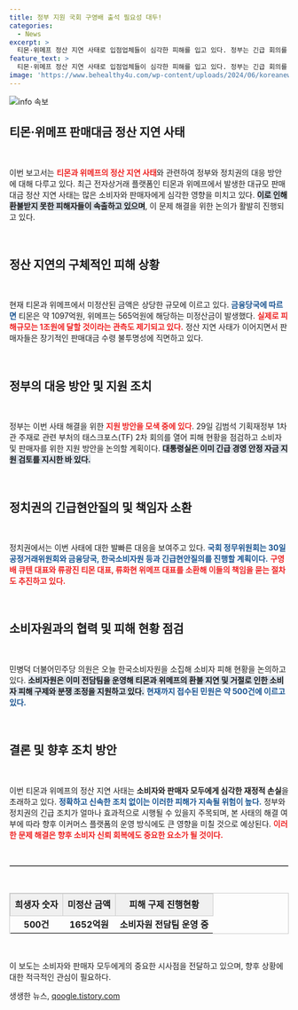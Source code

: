 ```yaml
---
title: 정부 지원 국회 구영배 출석 필요성 대두!
categories:
  - News
excerpt: >
  티몬·위메프 정산 지연 사태로 입점업체들이 심각한 피해를 입고 있다. 정부는 긴급 회의를 통해 지원 방안을 논의하고 있으며, 국회는 책임자 소환을 추진 중이다. 피해 규모는 1조원에 달할 것으로 예상된다.
feature_text: >
  티몬·위메프 정산 지연 사태로 입점업체들이 심각한 피해를 입고 있다. 정부는 긴급 회의를 통해 지원 방안을 논의하고 있으며, 국회는 책임자 소환을 추진 중이다. 피해 규모는 1조원에 달할 것으로 예상된다.
image: 'https://www.behealthy4u.com/wp-content/uploads/2024/06/koreanews.jpg'
---
```


<p><img src="https://www.behealthy4u.com/wp-content/uploads/2024/06/koreanews.jpg" alt="info 속보" /></p>

<h2 data-ke-size="size26">티몬·위메프 판매대금 정산 지연 사태</h2>

<p data-ke-size="size16">&nbsp;</p>

<p>이번 보고서는 <b><span style="color: #ee2323;">티몬과 위메프의 정산 지연 사태</span></b>와 관련하여 정부와 정치권의 대응 방안에 대해 다루고 있다. 최근 전자상거래 플랫폼인 티몬과 위메프에서 발생한 대규모 판매대금 정산 지연 사태는 많은 소비자와 판매자에게 심각한 영향을 미치고 있다. <b><span style="background-color: #21538527;">이로 인해 환불받지 못한 피해자들이 속출하고 있으며</span></b>, 이 문제 해결을 위한 논의가 활발히 진행되고 있다. </p>

<p data-ke-size="size16">&nbsp;</p>

<h2 data-ke-size="size26">정산 지연의 구체적인 피해 상황</h2>

<p data-ke-size="size16">&nbsp;</p>

<p>현재 티몬과 위메프에서 미정산된 금액은 상당한 규모에 이르고 있다. <b><span style="color: #1a5490;">금융당국에 따르면</span></b> 티몬은 약 1097억원, 위메프는 565억원에 해당하는 미정산금이 발생했다. <b><span style="color: #ee2323;">실제로 피해규모는 1조원에 달할 것이라는 관측도 제기되고 있다.</span></b> 정산 지연 사태가 이어지면서 판매자들은 장기적인 판매대금 수령 불투명성에 직면하고 있다.</p>

<p data-ke-size="size16">&nbsp;</p>

<h2 data-ke-size="size26">정부의 대응 방안 및 지원 조치</h2>

<p data-ke-size="size16">&nbsp;</p>

<p>정부는 이번 사태 해결을 위한 <b><span style="color: #ee2323;">지원 방안을 모색 중에 있다</span></b>. 29일 김범석 기획재정부 1차관 주재로 관련 부처의 태스크포스(TF) 2차 회의를 열어 피해 현황을 점검하고 소비자 및 판매자를 위한 지원 방안을 논의할 계획이다. <b><span style="background-color: #21538527;">대통령실은 이미 긴급 경영 안정 자금 지원 검토를 지시한 바 있다.</span></b> </p>

<p data-ke-size="size16">&nbsp;</p>

<h2 data-ke-size="size26">정치권의 긴급현안질의 및 책임자 소환</h2>

<p data-ke-size="size16">&nbsp;</p>

<p>정치권에서는 이번 사태에 대한 발빠른 대응을 보여주고 있다. <b><span style="color: #1a5490;">국회 정무위원회는 30일 공정거래위원회와 금융당국, 한국소비자원 등과 긴급현안질의를 진행할 계획이다.</span></b> <b><span style="color: #ee2323;">구영배 큐텐 대표와 류광진 티몬 대표, 류화현 위메프 대표를 소환해 이들의 책임을 묻는 절차도 추진하고 있다.</span></b> </p>

<p data-ke-size="size16">&nbsp;</p>

<h2 data-ke-size="size26">소비자원과의 협력 및 피해 현황 점검</h2>

<p data-ke-size="size16">&nbsp;</p>

<p>민병덕 더불어민주당 의원은 오늘 한국소비자원을 소집해 소비자 피해 현황을 논의하고 있다. <b><span style="background-color: #21538527;">소비자원은 이미 전담팀을 운영해 티몬과 위메프의 환불 지연 및 거절로 인한 소비자 피해 구제와 분쟁 조정을 지원하고 있다.</span></b> <b><span style="color: #1a5490;">현재까지 접수된 민원은 약 500건에 이르고 있다.</span></b></p>

<p data-ke-size="size16">&nbsp;</p>

<h2 data-ke-size="size26">결론 및 향후 조치 방안</h2>

<p data-ke-size="size16">&nbsp;</p>

<p>이번 티몬과 위메프의 정산 지연 사태는 <strong>소비자와 판매자 모두에게 심각한 재정적 손실</strong>을 초래하고 있다. <b><span style="color: #1a5490;">정확하고 신속한 조치 없이는 이러한 피해가 지속될 위험이 높다.</span></b> 정부와 정치권의 긴급 조치가 얼마나 효과적으로 시행될 수 있을지 주목되며, 본 사태의 해결 여부에 따라 향후 이커머스 플랫폼의 운영 방식에도 큰 영향을 미칠 것으로 예상된다. <b><span style="color: #ee2323;">이러한 문제 해결은 향후 소비자 신뢰 회복에도 중요한 요소가 될 것이다.</span></b> </p>

<p data-ke-size="size16">&nbsp;</p>

<hr style="border:1px solid #ccc;"/>

<p data-ke-size="size16">&nbsp;</p>

<table style="width: 100%; border: 1px solid #ccc; border-collapse: collapse;">
<tr>
<td style="text-align: center; height: 40px; background-color: #f0f0f0; border: 1px solid #ccc;">
<b>희생자 숫자</b></td>
<td style="text-align: center; height: 40px; background-color: #f0f0f0; border: 1px solid #ccc;">
<b>미정산 금액</b></td>
<td style="text-align: center; height: 40px; background-color: #f0f0f0; border: 1px solid #ccc;">
<b>피해 구제 진행현황</b></td>
</tr>
<tr>
<td style="text-align: center; height: 17px;"><b>500건</b></td>
<td style="text-align: center; height: 17px;"><b>1652억원</b></td>
<td style="text-align: center; height: 17px;"><b>소비자원 전담팀 운영 중</b></td>
</tr>
</table>

<p data-ke-size="size16">&nbsp;</p> 

<p>이 보도는 소비자와 판매자 모두에게의 중요한 시사점을 전달하고 있으며, 향후 상황에 대한 적극적인 관심이 필요하다.</p>
생생한 뉴스, <a href="https://qoogle.tistory.com" rel="dofollow">qoogle.tistory.com</a>


